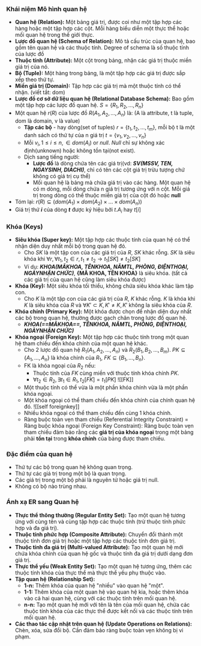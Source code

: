 ### Khái niệm Mô hình quan hệ

- **Quan hệ (Relation):** Một bảng giá trị, được coi như một tập hợp các hàng hoặc một tập hợp các cột. Mỗi hàng biểu diễn một thực thể hoặc mối quan hệ trong thế giới thực.
- **Lược đồ quan hệ (Schema of Relation):** Mô tả cấu trúc của quan hệ, bao gồm tên quan hệ và các thuộc tính. Degree of schema là số thuộc tính của lược đồ
- **Thuộc tính (Attribute):** Một cột trong bảng, nhận các giá trị thuộc miền giá trị của nó.
- **Bộ (Tuple):** Một hàng trong bảng, là một tập hợp các giá trị được sắp xếp theo thứ tự.
- **Miền giá trị (Domain):** Tập hợp các giá trị mà một thuộc tính có thể nhận. (viết tắt: dom)
- **Lược đồ cơ sở dữ liệu quan hệ (Relational Database Schema):** Bao gồm một tập hợp các lược đồ quan hệ. $S = \{R_1, R_2,..., R_n\}$
- Một quan hệ $r(R)$ của lược đồ $R(A_1, A_2,...,A_n)$ là: (A là attribute, t là tuple, dom là domain, v là value)
    - **Tập các bộ** - hay dòng(set of tuples) $r = \{t_1, t_2,...,t_m\}$, mỗi bộ t là một danh sách có thứ tự của n giá trị $t = \{v_1, v_2,...,v_n\}$
    - Mỗi $v_i, 1 \leq i \leq n, \in dom(A_i)$ or $null$. $Null$ chỉ sự không xác định(unknown) hoặc không tồn tại(not exist).
    - Dịch sang tiếng người: 
        - **Lược đồ** là dòng chứa tên các giá trị(vd: ***SV(MSSV, TEN, NGAYSINH, DIACHI)***, chỉ có tên các cột giá trị trừu tượng chứ không có giá trị cụ thể)
        - Mối quan hệ là bảng mà chứa giá trị vào các hàng. Một quan hệ có m dòng, mỗi dòng chứa n giá trị tương ứng với n cột. Mỗi giá trị trong dòng có thể thuộc miền giá trị của cột đó hoặc **null**
- Tóm lại: $r(R) \subseteq (dom(A_1) \times dom(A_2) \times ... \times dom(A_n))$
- Giá trị thứ ***i*** của dòng ***t*** được ký hiệu bởi $t.A_i$ hay $t[i]$
### Khóa (Keys)

- **Siêu khóa (Super key):** Một tập hợp các thuộc tính của quan hệ có thể nhận diện duy nhất mỗi bộ trong quan hệ đó.
    - Cho $SK$ là một tập con của các giá trị của $R$, $SK$ khác rỗng. $SK$ là siêu khóa khi $\forall r, \forall t_1, t_2 \in r, t_1 \neq t_2 \rightarrow t_1[SK] \neq t_2[SK]$ 
    - Ví dụ: ***KHOA(MÃKHOA, TÊNKHOA, NĂMTL, PHÒNG, ĐIỆNTHOẠI, NGÀYNHẬN CHỨC)***, **{MÃ KHOA, TÊN KHOA}** là siêu khóa. (tất cả các giá trị của quan hệ cũng làm siêu khóa được)
- **Khóa (Key):** Một siêu khóa tối thiểu, không chứa siêu khóa khác làm tập con.
    - Cho $K$ là một tập con của các giá trị của $R$, $K$ khác rỗng. $K$ là khóa khi $K$ là siêu khóa của $R$ và $\forall K' \subset K, K' \neq K, K'$ không la siêu khóa của $R$. 
- **Khóa chính (Primary Key):** Một khóa được chọn để nhận diện duy nhất các bộ trong quan hệ, thường được gạch chân trong lược đồ quan hệ.
    - ***KHOA(==MÃKHOA==, TÊNKHOA, NĂMTL, PHÒNG, ĐIỆNTHOẠI, NGÀYNHẬN CHỨC)***
- **Khóa ngoại (Foreign Key):** Một tập hợp các thuộc tính trong một quan hệ tham chiếu đến khóa chính của một quan hệ khác.
    - Cho 2 lược đồ quan hệ $R_1(A_1, A_2,...,A_n)$ và $R_2(B_1, B_2,..., B_m)$. $PK \subseteq \{A_1, ..., A_n\}$ là khóa chính của $R_1$, $FK \subseteq \{B_1,...,B_n\}$.
    - FK là khóa ngoại của $R_2$ nếu:
        - Thuộc tính của $FK$ cùng miền với thuộc tính khóa chính $PK$.
        - $\forall t_2 \in R_2, \exists t_1 \in R_1, t_2[FK] = t_1[PK]$
  ![[FK]]
  - Một thuộc tính có thể vừa là một phần khóa chính vừa là một phần khóa ngoại.
  - Một khóa ngoại có thể tham chiếu đến khóa chính của chính quan hệ đó. ![[self foreignkey]]
  - Nhiều khóa ngoại có thể tham chiếu đến cùng 1 khóa chính.
  - Ràng buộc toàn vẹn tham chiếu (Referential Integrity Constraint) = Ràng buộc khóa ngoại (Foreign Key Constraint): Ràng buộc toàn vẹn tham chiếu đảm bảo rằng các **giá trị của khóa ngoại** trong một bảng phải **tồn tại** trong **khóa chính** của bảng được tham chiếu.
### Đặc điểm của quan hệ

- Thứ tự các bộ trong quan hệ không quan trọng.
- Thứ tự các giá trị trong một bộ là quan trọng.
- Các giá trị trong một bộ phải là nguyên tử hoặc giá trị null.
- Không có bộ nào trùng nhau.

### Ánh xạ ER sang Quan hệ

- **Thực thể thông thường (Regular Entity Set):** Tạo một quan hệ tương ứng với cùng tên và cùng tập hợp các thuộc tính (trừ thuộc tính phức hợp và đa giá trị).
- **Thuộc tính phức hợp (Composite Attribute):** Chuyển đổi thành một thuộc tính đơn giá trị hoặc một tập hợp các thuộc tính đơn giá trị.
- **Thuộc tính đa giá trị (Multi-valued Attribute):** Tạo một quan hệ mới chứa khóa chính của quan hệ gốc và thuộc tính đa giá trị dưới dạng đơn giá trị.
- **Thực thể yếu (Weak Entity Set):** Tạo một quan hệ tương ứng, thêm các thuộc tính khóa của thực thể mà thực thể yếu phụ thuộc vào.
- **Tập quan hệ (Relationship Set):**
    - **1-n:** Thêm khóa của quan hệ "nhiều" vào quan hệ "một".
    - **1-1:** Thêm khóa của một quan hệ vào quan hệ kia, hoặc thêm khóa vào cả hai quan hệ, cùng với các thuộc tính trên mối quan hệ.
    - **n-n:** Tạo một quan hệ mới với tên là tên của mối quan hệ, chứa các thuộc tính khóa của các thực thể được kết nối và các thuộc tính trên mối quan hệ.
- **Các thao tác cập nhật trên quan hệ (Update Operations on Relations):** Chèn, xóa, sửa đổi bộ. Cần đảm bảo ràng buộc toàn vẹn không bị vi phạm.